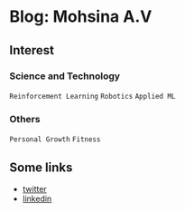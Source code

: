 # Blog: Mohsina A.V

## Interest

### Science and Technology
`Reinforcement Learning` `Robotics` `Applied ML`

### Others
`Personal Growth` `Fitness` 

## Some links
- [twitter](https://twitter.com/mohsinaav)
- [linkedin](https://www.linkedin.com/in/mohsinaav/)
